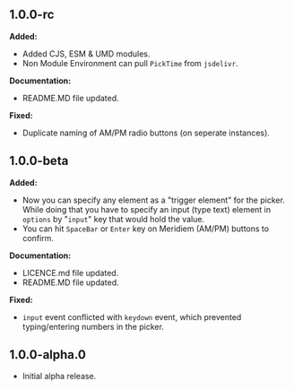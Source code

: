 ## 1.0.0-rc

**Added:**

- Added CJS, ESM & UMD modules.
- Non Module Environment can pull `PickTime` from `jsdelivr`.

**Documentation:**

- README.MD file updated.

**Fixed:**

- Duplicate naming of AM/PM radio buttons (on seperate instances).

## 1.0.0-beta

**Added:**

- Now you can specify any element as a "trigger element" for the picker. While doing that you have to specify an input (type text) element in `options` by "`input`" key that would hold the value.
- You can hit `SpaceBar` or `Enter` key on Meridiem (AM/PM) buttons to confirm.

**Documentation:**

- LICENCE.md file updated.
- README.MD file updated.

**Fixed:**

- `input` event conflicted with `keydown` event, which prevented typing/entering numbers in the picker.

## 1.0.0-alpha.0

- Initial alpha release.
